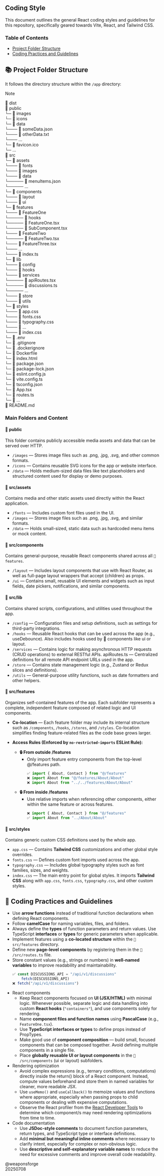## Coding Style

This document outlines the general React coding styles and guidelines for this repository, specifically geared towards Vite, React, and Tailwind CSS.

### Table of Contents

- [Project Folder Structure](#-project-folder-structure)
- [Coding Practices and Guidelines](#-coding-practices-and-guidelines)

## 📚 Project Folder Structure

It follows the directory structure within the `/app` directory:

> [!NOTE]
> 📂 dist<br>
> 📂 public<br>
> └─ 📂 images<br>
> └─ 📂 icons<br>
> └─ 📂 data<br>
> └─── 📄 someData.json<br>
> └─── 📄 otherData.txt<br>
> └─── ...<br>
> └─ 📄 favicon.ico<br>
> └─ ...<br>
> 📂 src<br>
> └─ 📂 assets<br>
> └─── 📂 fonts<br>
> └─── 📂 images<br>
> └─── 📂 data<br>
> └───── 📄 menuItems.json<br>
> └───── ...<br>
> └─ 📂 components<br>
> └─── 📂 layout<br>
> └─── 📂 ui<br>
> └─ 📂 features<br>
> └─── 📂 FeatureOne<br>
> └───── 📂 hooks<br>
> └───── 📄 FeatureOne.tsx<br>
> └───── 📄 SubComponent.tsx<br>
> └─── 📂 FeatureTwo<br>
> └───── 📄 FeatureTwo.tsx<br>
> └─── 📄 FeatureThree.tsx<br>
> └─── ...<br>
> └─── 📄 index.ts<br>
> └─ 📂 lib<br>
> └─── 📂 config<br>
> └─── 📂 hooks<br>
> └─── 📂 services<br>
> └───── 📄 apiRoutes.tsx<br>
> └───── 📄 discussions.ts<br>
> └───── ...<br>
> └─── 📂 store<br>
> └─── 📂 utils<br>
> └─ 📂 styles<br>
> └─── 📄 app.css<br>
> └─── 📄 fonts.css<br>
> └─── 📄 typography.css<br>
> └─── 📄 ...<br>
> └─── 📄 index.css<br>
> └─ 📄 .env<br>
> └─ 📄 .gitignore<br>
> └─ 📄 .dockerignore<br>
> └─ 📄 Dockerfile<br>
> └─ 📄 index.html<br>
> └─ 📄 package.json<br>
> └─ 📄 package-lock.json<br>
> └─ 📄 eslint.config.js<br>
> └─ 📄 vite.config.ts<br>
> └─ 📄 tsconfig.json<br>
> └─ 📄 App.tsx<br>
> └─ 📄 routes.ts<br>
> └─ 📄 ...<br>
> 📄 README.md

### Main Folders and Content

#### 📂 public

This folder contains publicly accessible media assets and data that can be served over HTTP.

- `/images` — Stores image files such as .png, .jpg, .svg, and other common formats.
- `/icons` — Contains reusable SVG icons for the app or website interface.
- `/data` — Holds medium-sized data files like text placeholders and structured content used for display or demo purposes.

#### 📂 src/assets

 Contains media and other static assets used directly within the React application.

- `/fonts` — Includes custom font files used in the UI.
- `/images` — Stores image files such as .png, .jpg, .svg, and similar formats.
- `/data` — Holds small-sized, static data such as hardcoded menu items or mock content.

#### 📂 src/components

 Contains general-purpose, reusable React components shared across all `📂 features`.

- `/layout` — Includes layout components that use <Outlet /> with React Router, as well as full-page layout wrappers that accept {children} as props.
- `/ui` — Contains small, reusable UI elements and widgets such as input fields, date pickers, notifications, and similar components.

#### 📂 src/lib

 Contains shared scripts, configurations, and utilities used throughout the app.

- `/config` — Configuration files and setup definitions, such as settings for third-party integrations.
- `/hooks` — Reusable React hooks that can be used across the app (e.g., useDebounce). Also includes hooks used by 📂 components like ui or layout.
- `/services` — Contains logic for making asynchronous HTTP requests (CRUD operations) to external RESTful APIs.
apiRoutes.ts — Centralized definitions for all remote API endpoint URLs used in the app.
- `/store` — Contains state management logic (e.g., Zustand or Redux slices and definitions).
- `/utils` — General-purpose utility functions, such as date formatters and other helpers.

#### 📂 src/features

Organizes self-contained features of the app. Each subfolder represents a complete, independent feature composed of related logic and UI components.

- **Co-location** — Each feature folder may include its internal structure such as `/components`, `/hooks`, `/stores`, and `/styles`. Co-location simplifies finding feature-related files as the code base grows larger.

- **Access Rules (Enforced by `no-restricted-imports` ESLint Rule):**
   - **🔒 From outside /features**
      - Only import feature entry components from the top-level @/features path.
         ```typescript
         ✅ import { About, Contact } from "@/features"
         ❌ import About from "@/features/About/About"
         ❌ import About from "../../features/About/About"
         ```
   - **🔒 From inside /features**
      - Use relative imports when referencing other components, either within the same feature or across features.
         ```typescript
         ❌ import { About, Contact } from "@/features"
         ✅ import About from "../About/About"
         ```

#### 📂 src/styles

Contains generic custom CSS definitions used by the whole app.

- `app.css` — Contains **Tailwind CSS** customizations and other global style overrides.
- `fonts.css` — Defines custom font imports used across the app.
- `typography.css` — Includes global typography styles such as font families, sizes, and weights.
- `index.css` — The main entry point for global styles. It imports **Tailwind CSS** along with `app.css`, `fonts.css`, `typography.css`, and other custom styles.

## 📌 Coding Practices and Guidelines

- Use **arrow functions** instead of traditional function declarations when defining React components.
- Follow **camelCase** for naming variables, files, and folders.
- Always define the **types** of function parameters and return values. Use TypeScript **interfaces** or **types** for generic parameters when applicable.
- Implement features using a **co-located structure** within the `📂 src/features` directory.
- Define new **page-level components** by registering them in the `📄 /src/routes.ts` file.
- Store constant values (e.g., strings or numbers) in **well-named variables** to improve readability and maintainability.
   ```typescript
   ✅ const DISCUSSIONS_API = "/api/v1/discussions"
       fetch(DISCUSSIONS_API)
   ❌ fetch("/api/v1/discussions")
   ```
- React components
   - Keep React components focused on **UI (JSX/HTML)** with minimal logic. Whenever possible, separate logic and data handling into custom **React hooks** (`"containers"`), and use components solely for rendering.
   - Name **component files and function names** using **PascalCase** (e.g., `FeatureOne.tsx`).
   - Use **TypeScript interfaces or types** to define props instead of PropTypes.
   - Make good use of **component composition** — build small, focused components that can be composed together. Avoid defining multiple components in a single file.
   - Place **globally reusable UI or layout components** in the `📂 /src/components` (ui or layout) subfolders.
- Rendering optimization
   - Avoid complex expressions (e.g., ternary conditions, computations) directly inside the return() block of a React component. Instead, compute values beforehand and store them in named variables for cleaner, more readable JSX.
   - Use `useMemo()` and `useCallback()` to memoize values and functions where appropriate, especially when passing props to child components or dealing with expensive computations.
   - Observe the React profiler from the [React Developer Tools](https://react.dev/learn/react-developer-tools) to determine which component/s may need rendering optimizations from time to time.
- Code documentation
   - Use **JSDoc-style comments** to document function parameters, return types, and TypeScript type or interface definitions.
   - Add **minimal but meaningful inline comments** where necessary to clarify intent, especially for complex or non-obvious logic.
   - Use **descriptive and self-explanatory variable names** to reduce the need for excessive comments and improve overall code readability.

@weaponsforge<br>
20250708
